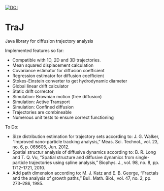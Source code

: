 [![DOI](https://zenodo.org/badge/18649/thorstenwagner/TraJ.svg)](https://zenodo.org/badge/latestdoi/18649/thorstenwagner/TraJ)
# TraJ
Java library for diffusion trajectory analysis

Implemented features so far:
- Compatible with 1D, 2D and 3D trajectories.
- Mean squared displacement calculation
- Covariance estimator for diffusion coefficient
- Regression estimator for diffusion coefficient
- Stokes-Einstein converter to get hydrodynamic diameter
- Global linear drift calculator
- Static drift corrector
- Simulation: Brownian motion (free diffusion)
- Simulation: Active Transport
- Simulation: Confined diffusion
- Trajectories are combineable
- Numerous unit tests to ensure correct functioning

To Do:
- Size distribution estimation for trajectory sets according to: J. G. Walker, “Improved nano-particle tracking analysis,” Meas. Sci. Technol., vol. 23, no. 6, p. 065605, Jun. 2012.
- Spatial structur analysis of diffusive dynamics according to: B. R. Long and T. Q. Vu, “Spatial structure and diffusive dynamics from single-particle trajectories using spline analysis,” Biophys. J., vol. 98, no. 8, pp. 1712–1721, 2010.
- Add path dimension according to: M. J. Katz and E. B. George, “Fractals and the analysis of growth paths,” Bull. Math. Biol., vol. 47, no. 2, pp. 273–286, 1985.
